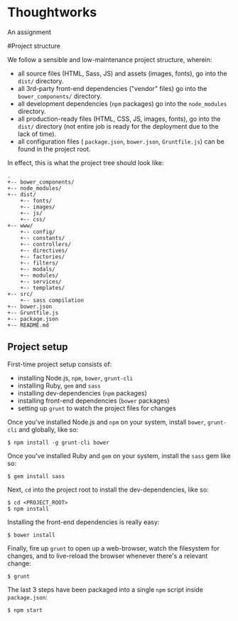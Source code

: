 # Thoughtworks
An assignment


#Project structure

We follow a sensible and low-maintenance project structure, wherein:
* all source files (HTML, Sass, JS) and assets (images, fonts), go into the `dist/` directory.
* all 3rd-party front-end dependencies ("vendor" files) go into the `bower_components/` directory.
* all development dependencies (`npm` packages) go into the `node_modules` directory.
* all production-ready files (HTML, CSS, JS, images, fonts), go into the `dist/` directory (not entire job is ready for the deployment due to the lack of time).
* all configuration files ( `package.json`, `bower.json`, `Gruntfile.js`) can be found in the project root.


In effect, this is what the project tree should look like:
```
.
+-- bower_components/
+-- node_modules/
+-- dist/
    +-- fonts/
    +-- images/
    +-- js/
    +-- css/
+-- www/
    +-- config/
    +-- constants/
    +-- controllers/
    +-- directives/
    +-- factories/
    +-- filters/
    +-- modals/
    +-- modules/
    +-- services/
    +-- templates/
+-- src/
	+-- sass compilation
+-- bower.json
+-- Gruntfile.js
+-- package.json
+-- README.md
```

## Project setup

First-time project setup consists of:
* installing Node.js, `npm`, `bower`, `grunt-cli`
* installing Ruby, `gem` and `sass`
* installing dev-dependencies (`npm` packages)
* installing front-end dependencies (`bower` packages)
* setting up `grunt` to watch the project files for changes

Once you've installed Node.js and `npm` on your system, install `bower`, `grunt-cli` and  globally, like so:
```
$ npm install -g grunt-cli bower 
```

Once you've installed Ruby and `gem` on your system, install the `sass` gem like so:
```
$ gem install sass
```

Next, `cd` into the project root to install the dev-dependencies, like so:
```
$ cd <PROJECT_ROOT>
$ npm install
```

Installing the front-end dependencies is really easy:
```
$ bower install
```

Finally, fire up `grunt` to open up a web-browser, watch the filesystem for changes, and to live-reload the browser whenever there's a relevant change:
```
$ grunt
```

The last 3 steps have been packaged into a single `npm` script inside `package.json`:
```
$ npm start
```
